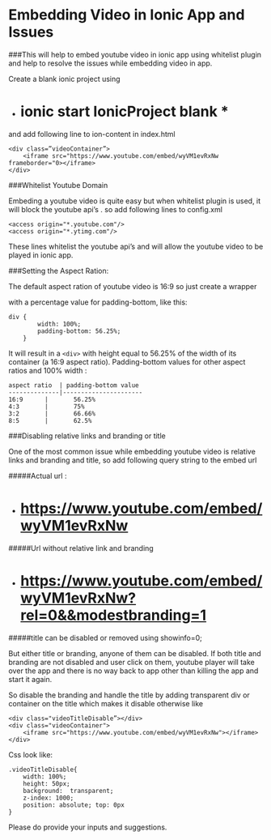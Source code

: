 # Embedding Video in Ionic App and Issues
###This will help to embed youtube video in ionic app using whitelist plugin and help to resolve the issues while embedding video in app.

Create a blank ionic project using

* # ionic start IonicProject blank *

and add following line to ion-content in index.html

```
<div class=”videoContainer”>
	<iframe src="https://www.youtube.com/embed/wyVM1evRxNw frameborder="0></iframe>
</div>
```
###Whitelist Youtube Domain

Embeding a youtube video is quite easy but when whitelist plugin is used, it will block  the youtube api’s . so add following lines to config.xml

```
<access origin="*.youtube.com"/>
<access origin="*.ytimg.com"/>
```

These lines whitelist the youtube api’s and will allow the youtube video to be played in ionic app.

###Setting the Aspect Ration:

The default aspect ration of youtube video is 16:9 so just create a wrapper <div> with a percentage value for padding-bottom, like this:

```
div {
		width: 100%;
		padding-bottom: 56.25%;
	}
```

It will result in a ```<div>``` with height equal to 56.25% of the width of its container (a 16:9 aspect ratio).
Padding-bottom values for other aspect ratios and 100% width :

```
aspect ratio  | padding-bottom value
--------------|----------------------
16:9      |       56.25%
4:3       |       75%
3:2       |       66.66%
8:5       |       62.5%
```
###Disabling relative links and branding or title

One of the most common issue while embedding youtube video is relative links and branding and title, so add following query string to the embed url

#####Actual url :

* # https://www.youtube.com/embed/wyVM1evRxNw

#####Url without relative link and branding

* # https://www.youtube.com/embed/wyVM1evRxNw?rel=0&&modestbranding=1

#####title can be disabled or removed using showinfo=0;

But either title or branding, anyone of them can be disabled. If both title and branding are not disabled and user click on them, youtube player will take over the app and there is no way back to app other than killing the app and start it again.

So disable the branding and handle the title by adding transparent div or container on the title which makes it disable otherwise like

```
<div class="videoTitleDisable”></div>
<div class="videoContainer">
	<iframe src="https://www.youtube.com/embed/wyVM1evRxNw"></iframe>
</div>
```
Css look like:
```
.videoTitleDisable{
	width: 100%;
	height: 50px;
	background:  transparent;
	z-index: 1000;
	position: absolute;	top: 0px
}
```

Please do provide your inputs and suggestions.


